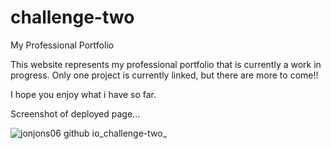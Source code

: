 # challenge-two

My Professional Portfolio


This website represents my professional portfolio that is currently a work in progress.
Only one project is currently linked, but there are more to come!!

I hope you enjoy what i have so far.

Screenshot of deployed page...

![jonjons06 github io_challenge-two_](https://user-images.githubusercontent.com/124073266/228957104-d0780c0c-b537-4bbf-9f61-6bd257ecdd38.jpg)
